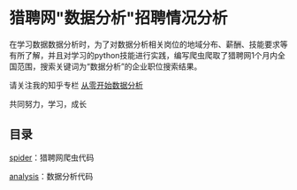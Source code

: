 # 猎聘网"数据分析"招聘情况分析

在学习数据数据分析时，为了对数据分析相关岗位的地域分布、薪酬、技能要求等有所了解，并且对学习的python技能进行实践，编写爬虫爬取了猎聘网1个月内全国范围，搜索关键词为“数据分析”的企业职位搜索结果。

请关注我的知乎专栏  [从零开始数据分析](https://zhuanlan.zhihu.com/zeroDataAnalysis)

共同努力，学习，成长

## 目录

[spider](https://github.com/Ruiww/LiePinAnalysis/tree/master/spider)：猎聘网爬虫代码

[analysis](https://github.com/Ruiww/LiePinAnalysis/tree/master/Analysis)：数据分析代码



